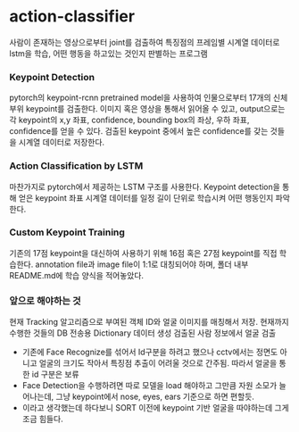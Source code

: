 # action-classifier

사람이 존재하는 영상으로부터 joint를 검출하여 특징점의 프레임별 시계열 데이터로 lstm을 학습, 어떤 행동을 하고있는 것인지 판별하는 프로그램

### Keypoint Detection
pytorch의 keypoint-rcnn pretrained model을 사용하여 인물으로부터 17개의 신체부위 keypoint를 검출한다.
이미지 혹은 영상을 통해서 읽어올 수 있고, output으로는 각 keypoint의 x,y 좌표, confidence, bounding box의 좌상, 우하 좌표, confidence를 얻을 수 있다.
검출된 keypoint 중에서 높은 confidence를 갖는 것들을 시계열 데이터로 저장한다.

### Action Classification by LSTM
마찬가지로 pytorch에서 제공하는 LSTM 구조를 사용한다.
Keypoint detection을 통해 얻은 keypoint 좌표 시계열 데이터를 일정 길이 단위로 학습시켜 어떤 행동인지 파악한다.

### Custom Keypoint Training
기존의 17점 keypoint을 대신하여 사용하기 위해 16점 혹은 27점 keypoint를 직접 학습한다.
annotation file과 image file이 1:1로 대칭되어야 하며, 폴더 내부 README.md에 학습 양식을 적어놓았다.

### 앞으로 해야하는 것
현재 Tracking 알고리즘으로 부여된 객체 ID와 얼굴 이미지를 매칭해서 저장. 현재까지 수행한 것들의 DB 전송용 Dictionary 데이터 생성
검출된 사람 정보에서 얼굴 검출
+ 기존에 Face Recognize를 섞어서 Id구분을 하려고 했으나 cctv에서는 정면도 아니고 얼굴의 크기도 작아서 특징점 추출이 어려울 것으로 간주됨. 따라서 얼굴을 통한 id 구분은 보류
+ Face Detection을 수행하려면 따로 모델을 load 해야하고 그만큼 자원 소모가 늘어나는데, 그냥 keypoint에서 nose, eyes, ears 기준으로 하면 편할듯.
+ 이라고 생각했는데 하다보니 SORT 이전에 keypoint 기반 얼굴을 따야하는데 그게 조금 힘들다.
